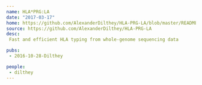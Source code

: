 ```yaml
---
name: HLA*PRG:LA
date: "2017-03-17"
home: https://github.com/AlexanderDilthey/HLA-PRG-LA/blob/master/README.md
source: https://github.com/AlexanderDilthey/HLA-PRG-LA
desc:
 Fast and efficient HLA typing from whole-genome sequencing data

pubs:
 - 2016-10-28-Dilthey

people:
 - dilthey
---
```

